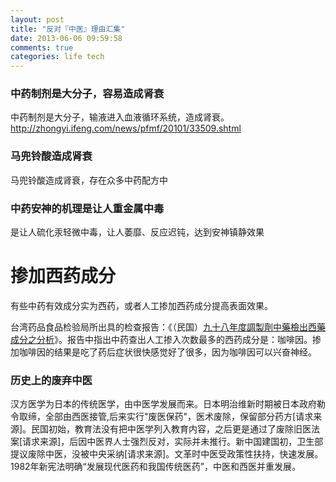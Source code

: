 ```yaml
---
layout: post
title: "反对『中医』理由汇集"
date: 2013-06-06 09:59:58
comments: true
categories: life tech
---
```


### 中药制剂是大分子，容易造成肾衰
中药制剂是大分子，输液进入血液循环系统，造成肾衰。
<http://zhongyi.ifeng.com/news/pfmf/20101/33509.shtml>

### 马兜铃酸造成肾衰
马兜铃酸造成肾衰，存在众多中药配方中

### 中药安神的机理是让人重金属中毒
是让人硫化汞轻微中毒，让人萎靡、反应迟钝，达到安神镇静效果

# 掺加西药成分
有些中药有效成分实为西药，或者人工掺加西药成分提高表面效果。

台湾药品食品检验局所出具的检查报告：《（民国）[九十八年度調製劑中藥檢出西藥成分之分析][taiwan_url]》。报告中指出中药查出人工掺入次数最多的西药成分是：咖啡因。掺加咖啡因的结果是吃了药后症状很快感觉好了很多，因为咖啡因可以兴奋神经。

### 历史上的废弃中医
汉方医学为日本的传统医学，由中医学发展而来。日本明治维新时期被日本政府勒令取缔，全部由西医接管,后来实行"废医保药"，医术废除，保留部分药方[请求来源]。民国初始，教育法没有把中医学列入教育内容，之后更是通过了废除旧医法案[请求来源]，后因中医界人士强烈反对，实际并未推行。新中国建国初，卫生部提议废除中医，没被中央采纳[请求来源]。文革时中医受政策性扶持，快速发展。1982年新宪法明确“发展现代医药和我国传统医药”，中医和西医并重发展。

[taiwan_url]:http://www.fda.gov.tw/tc/includes/GetFile.ashx?id=25&chk=b4e40fbd-f8dd-4b56-9850-97d484aa0d67&mid=141&name=fdContent "九十八年度調製劑中藥檢出西藥成分之分析.pdf"